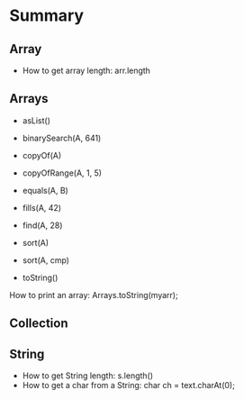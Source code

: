 # Summary

## Array
* How to get array length: arr.length

## Arrays
* asList()

* binarySearch(A, 641)

* copyOf(A)

* copyOfRange(A, 1, 5)

* equals(A, B)

* fills(A, 42)

* find(A, 28)

* sort(A)

* sort(A, cmp)

* toString()

How to print an array: 
Arrays.toString(myarr);

## Collection

## String
* How to get String length: s.length()
* How to get a char from a String: char ch = text.charAt(0);
